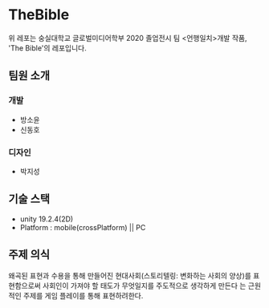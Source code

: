 # TheBible

위 레포는 숭실대학교 글로벌미디어학부 2020 졸업전시 팀 <언행일치>개발 작품, 'The Bible'의 레포입니다.

## 팀원 소개

### 개발

-   방소윤
-   신동호

### 디자인

-   박지성

## 기술 스택

-   unity 19.2.4(2D)
-   Platform : mobile(crossPlatform) || PC

## 주제 의식

왜곡된 표현과 수용을 통해 만들어진 현대사회(스토리텔링: 변화하는 사회의 양상)를 표현함으로써 사회인이 가져야 할 태도가 무엇일지를 주도적으로 생각하게 만든다 는 근원적인 주제를 게임 플레이를 통해 표현하려한다.
